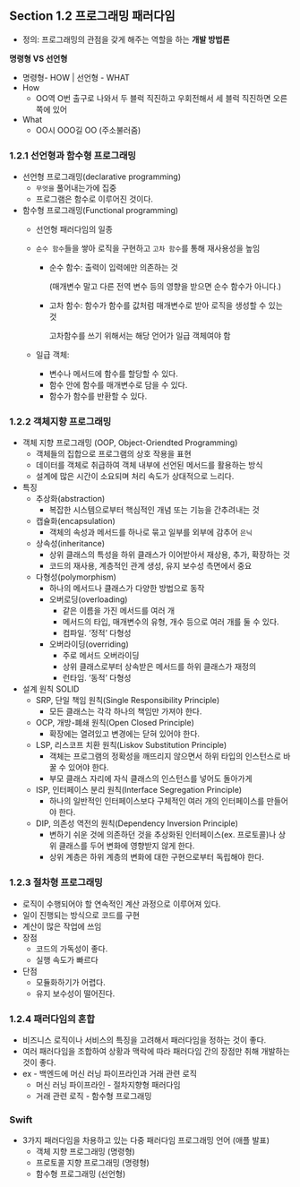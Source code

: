 ## Section 1.2 프로그래밍 패러다임

- 정의: 프로그래밍의 관점을 갖게 해주는 역할을 하는 **개발 방법론**
    
**명령형 VS 선언형**

- 명령형- HOW | 선언형 - WHAT
- How
    - OO역 O번 출구로 나와서 두 블럭 직진하고 우회전해서 세 블럭 직진하면 오른쪽에 있어
- What
    - OO시 OOO길 OO (주소불러줌)

### 1.2.1 선언형과 함수형 프로그래밍

- 선언형 프로그래밍(declarative programming)
    - `무엇을` 풀어내는가에 집중
    - 프로그램은 함수로 이루어진 것이다.
- 함수형 프로그래밍(Functional programming)
    - 선언형 패러다임의 일종
    - `순수 함수`들을 쌓아 로직을 구현하고 `고차 함수`를 통해 재사용성을 높임
        - 순수 함수: 출력이 입력에만 의존하는 것
            
            (매개변수 말고 다른 전역 변수 등의 영향을 받으면 순수 함수가 아니다.)
            
        - 고차 함수: 함수가 함수를 값처럼 매개변수로 받아 로직을 생성할 수 있는 것
            
            고차함수를 쓰기 위해서는 해당 언어가 일급 객체여야 함
            
    - 일급 객체:
        - 변수나 메서드에 함수를 할당할 수 있다.
        - 함수 안에 함수를 매개변수로 담을 수 있다.
        - 함수가 함수를 반환할 수 있다.

### 1.2.2 객체지향 프로그래밍

- 객체 지향 프로그래밍 (OOP, Object-Oriendted Programming)
    - 객체들의 집합으로 프로그램의 상호 작용을 표현
    - 데이터를 객체로 취급하여 객체 내부에 선언된 메서드를 활용하는 방식
    - 설계에 많은 시간이 소요되며 처리 속도가 상대적으로 느리다.
- 특징
    - 추상화(abstraction)
        - 복잡한 시스템으로부터 핵심적인 개념 또는 기능을 간추려내는 것
    - 캡슐화(encapsulation)
        - 객체의 속성과 메서드를 하나로 묶고 일부를 외부에 감추어 `은닉`
    - 상속성(inheritance)
        - 상위 클래스의 특성을 하위 클래스가 이어받아서 재상용, 추가, 확장하는 것
        - 코드의 재사용, 계층적인 관계 생성, 유지 보수성 측면에서 중요
    - 다형성(polymorphism)
        - 하나의 메서드나 클래스가 다양한 방법으로 동작
        - 오버로딩(overloading)
            - 같은 이름을 가진 메서드를 여러 개
            - 메서드의 타입, 매개변수의 유형, 개수 등으로 여러 개를 둘 수 있다.
            - 컴파일. ‘정적’ 다형성
        - 오버라이딩(overriding)
            - 주로 메서드 오버라이딩
            - 상위 클래스로부터 상속받은 메서드를 하위 클래스가 재정의
            - 런타임. ‘동적’ 다형성
- 설계 원칙 SOLID
    - SRP, 단일 책임 원칙(Single Responsibility Principle)
        - 모든 클래스는 각각 하나의 책임만 가져야 한다.
    - OCP, 개방-폐쇄 원칙(Open Closed Principle)
        - 확장에는 열려있고 변경에는 닫혀 있어야 한다.
    - LSP, 리스코프 치환 원칙(Liskov Substitution Principle)
        - 객체는 프로그램의 정확성을 깨뜨리지 않으면서 하위 타입의 인스턴스로 바꿀 수 있어야 한다.
        - 부모 클래스 자리에 자식 클래스의 인스턴스를 넣어도 돌아가게
    - ISP, 인터페이스 분리 원칙(Interface Segregation Principle)
        - 하나의 일반적인 인터페이스보다 구체적인 여러 개의 인터페이스를 만들어야 한다.
    - DIP, 의존성 역전의 원칙(Dependency Inversion Principle)
        - 변하기 쉬운 것에 의존하던 것을 추상화된 인터페이스(ex. 프로토콜)나 상위 클래스를 두어 변화에 영향받지 않게 한다.
        - 상위 계층은 하위 계층의 변화에 대한 구현으로부터 독립해야 한다.

### 1.2.3 절차형 프로그래밍

- 로직이 수행되어야 할 연속적인 계산 과정으로 이루어져 있다.
- 일이 진행되는 방식으로 코드를 구현
- 계산이 많은 작업에 쓰임
- 장점
    - 코드의 가독성이 좋다.
    - 실행 속도가 빠르다
- 단점
    - 모듈화하기가 어렵다.
    - 유지 보수성이 떨어진다.

### 1.2.4 패러다임의 혼합

- 비즈니스 로직이나 서비스의 특징을 고려해서 패러다임을 정하는 것이 좋다.
- 여러 패러다임을 조합하여 상황과 맥락에 따라 패러다임 간의 장점만 취해 개발하는 것이 좋다.
- ex - 백엔드에 머신 러닝 파이프라인과 거래 관련 로직
    - 머신 러닝 파이프라인 - 절차지향형 패러다임
    - 거래 관련 로직 - 함수형 프로그래밍

### Swift

- 3가지 패러다임을 차용하고 있는 다중 패러다임 프로그래밍 언어 (애플 발표)
    - 객체 지향 프로그래밍 (명령형)
    - 프로토콜 지향 프로그래밍 (명령형)
    - 함수형 프로그래밍 (선언형)
